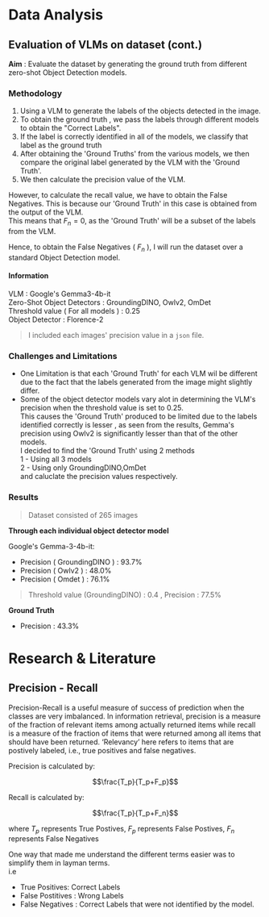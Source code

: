 # Data Analysis

## Evaluation of VLMs on dataset (cont.)

**Aim** : Evaluate the dataset by generating the ground truth from different zero-shot Object Detection models.

### Methodology
1. Using a VLM to generate the labels of the objects detected in the image.
2. To obtain the ground truth , we pass the labels through different models to obtain the "Correct Labels".
3. If the label is correctly identified in all of the models, we classify that label as the ground truth
4. After obtaining the 'Ground Truths' from the various models, we then compare the original label generated by the VLM with the 'Ground Truth'.
5. We then calculate the precision value of the VLM.

However, to calculate the recall value, we have to obtain the False Negatives. This is because our 'Ground Truth' in this case is obtained from the output of the VLM.\
This means that $F_n=0$, as the 'Ground Truth' will be a subset of the labels from the VLM.

Hence, to obtain the False Negatives ( $F_n$ ), I will run the dataset over a standard Object Detection model. 

#### Information
VLM : Google's Gemma3-4b-it\
Zero-Shot Object Detectors : GroundingDINO, Owlv2, OmDet\
Threshold value ( For all models ) : 0.25\
Object Detector : Florence-2


 > I included each images' precision value in a `json` file.

### Challenges and Limitations
- One Limitation is that each 'Ground Truth' for each VLM wil be different due to the fact that the labels generated from the image might slightly differ.
- Some of the object detector models vary alot in determining the VLM's precision when the threshold value is set to 0.25.\
  This causes the 'Ground Truth' produced to be limited due to the labels identified correctly is lesser , as seen from the results, Gemma's precision using Owlv2 is significantly lesser than that of the other models.\
  I decided to find the 'Ground Truth' using 2 methods\
    1 - Using all 3 models\
    2 - Using only GroundingDINO,OmDet\
  and caluclate the precision values respectively.
### Results 

> Dataset consisted of 265 images

**Through each individual object detector model**

Google's Gemma-3-4b-it:
  - Precision ( GroundingDINO ) : 93.7%
  - Precision ( Owlv2 ) : 48.0%
  - Precision ( Omdet ) : 76.1%
> Threshold value (GroundingDINO) : 0.4 , Precision : 77.5%

**Ground Truth**
- Precision : 43.3%



# Research & Literature

## Precision - Recall 
Precision-Recall is a useful measure of success of prediction when the classes are very imbalanced. In information retrieval, precision is a measure of the fraction of relevant items among actually returned items while recall is a measure of the fraction of items that were returned among all items that should have been returned. ‘Relevancy’ here refers to items that are postively labeled, i.e., true positives and false negatives.

Precision is calculated by:

$$\frac{T_p}{T_p+F_p}$$

Recall is calculated by:

$$\frac{T_p}{T_p+F_n}$$

where $T_p$ represents True Postives, $F_p$ represents False Postives, $F_n$ represents False Negatives 

One way that made me understand the different terms easier was to simplify them in layman terms.\
i.e 
- True Positives: Correct Labels
- False Postitives : Wrong Labels
- False Negatives : Correct Labels that were not identified by the model. 
